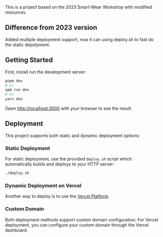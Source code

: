 This is a project based on the 2023 Smart-Wear Workshop with modified resources.
## Difference from 2023 version

Added multiple deployment support, now it can using deploy.sh to fast do the static depolyment.

## Getting Started

First, install  run the development server:

```bash
pnpm dev 
# or
npm run dev
# or
yarn dev
```

Open [http://localhost:3000](http://localhost:3000) with your browser to see the result.

## Deployment

This project supports both static and dynamic deployment options:

### Static Deployment
For static deployment, use the provided `deploy.sh` script which automatically builds and deploys to your HTTP server:

```bash
./deploy.sh
```

### Dynamic Deployment on Vercel
Another way to deploy is to use the [Vercel Platform](https://vercel.com/new?utm_medium=default-template&filter=next.js&utm_source=create-next-app&utm_campaign=create-next-app-readme).

### Custom Domain
Both deployment methods support custom domain configuration. For Vercel deployment, you can configure your custom domain through the Vercel dashboard.
